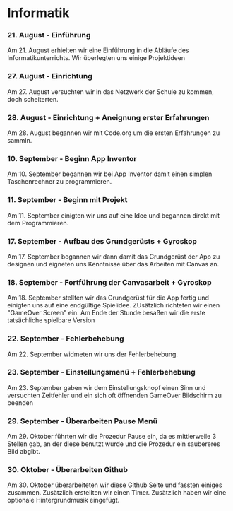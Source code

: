 # Informatik

### 21. August - Einführung

Am 21. August erhielten wir eine Einführung in die Abläufe des Informatikunterrichts. Wir überlegten uns einige Projektideen 

### 27. August - Einrichtung

Am 27. August versuchten wir in das Netzwerk der Schule zu kommen, doch scheiterten.

### 28. August - Einrichtung + Aneignung erster Erfahrungen

Am 28. August begannen wir mit Code.org um die ersten Erfahrungen zu sammln.

### 10. September - Beginn App Inventor

Am 10. September begannen wir bei App Inventor damit einen simplen Taschenrechner zu programmieren.

### 11. September - Beginn mit Projekt

Am 11. September einigten wir uns auf eine Idee und begannen direkt mit dem Programmieren.

### 17. September - Aufbau des Grundgerüsts + Gyroskop

Am 17. September begannen wir dann damit das Grundgerüst der App zu designen und eigneten uns Kenntnisse über das Arbeiten mit Canvas an.

### 18. September - Fortführung der Canvasarbeit + Gyroskop

Am 18. September stellten wir das Grundgerüst für die App fertig und einigten uns auf eine endgültige Spielidee. ZUsätzlich richteten wir einen "GameOver Screen" ein. Am Ende der Stunde besaßen wir die erste tatsächliche spielbare Version

### 22. September - Fehlerbehebung

Am 22. September widmeten wir uns der Fehlerbehebung.

### 23. September - Einstellungsmenü + Fehlerbehebung

Am 23. September gaben wir dem Einstellungsknopf einen Sinn und versuchten Zeitfehler und ein sich oft öffnenden GameOver Bildschirm zu beenden

### 29. September - Überarbeiten Pause Menü

Am 29. Oktober führten wir die Prozedur Pause ein, da es mittlerweile 3 Stellen gab, an der diese benutzt wurde und die Prozedur ein saubereres Bild abgibt.

### 30. Oktober - Überarbeiten Github

Am 30. Oktober überarbeiteten wir diese Github Seite und fassten einiges zusammen. Zusätzlich erstellten wir einen Timer. Zusätzlich haben wir eine optionale Hintergrundmusik eingefügt.

